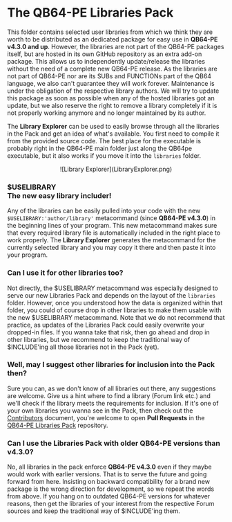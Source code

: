 # The QB64-PE Libraries Pack
This folder contains selected user libraries from which we think they are worth to be distributed as an dedicated package for easy use in **QB64-PE v4.3.0 and up**. However, the libraries are not part of the QB64-PE packages itself, but are hosted in its own GitHub repository as an extra add-on package. This allows us to independently update/release the libraries without the need of a complete new QB64-PE release. As the libraries are not part of QB64-PE nor are its SUBs and FUNCTIONs part of the QB64 language, we also can't guarantee they will work forever. Maintenance is under the obligation of the respective library authors. We will try to update this package as soon as possible when any of the hosted libraries got an update, but we also reserve the right to remove a library completely if it is not properly working anymore and no longer maintained by its author.

The **Library Explorer** can be used to easily browse through all the libraries in the Pack and get an idea of what's available. You first need to compile it from the provided source code. The best place for the executable is probably right in the QB64-PE main folder just along the QB64pe executable, but it also works if you move it into the `libraries` folder.
<center>![Library Explorer](LibraryExplorer.png)</center>

### $USELIBRARY<br>The new easy library includer!
Any of the libraries can be easily pulled into your code with the new `$USELIBRARY:'author/library'` metacommand (since **QB64-PE v4.3.0**) in the beginning lines of your program. This new metacommand makes sure that every required library file is automatically included in the right place to work properly. The **Library Explorer** generates the metacommand for the currently selected library and you may copy it there and then paste it into your program.

### Can I use it for other libraries too?
Not directly, the $USELIBRARY metacommand was especially designed to serve our new Libraries Pack and depends on the layout of the `libraries` folder. However, once you understood how the data is organized within that folder, you could of course drop in other libraries to make them usable with the new $USELIBRARY metacommand. Note that we do not recommend that practice, as updates of the Libraries Pack could easily overwrite your dropped-in files. If you wanna take that risk, then go ahead and drop in other libraries, but we recommend to keep the traditional way of $INCLUDE'ing all those libraries not in the Pack (yet).

### Well, may I suggest other libraries for inclusion into the Pack then?
Sure you can, as we don't know of all libraries out there, any suggestions are welcome. Give us a hint where to find a library (Forum link etc.) and we'll check if the library meets the requirements for inclusion. If it's one of your own libraries you wanna see in the Pack, then check out the [Contributors](Contributors.md) document, you're welcome to open **Pull Requests** in the [QB64-PE Libraries Pack](https://github.com/QB64-Phoenix-Edition/QB64-PE-LibrariesPack) repository.

### Can I use the Libraries Pack with older QB64-PE versions than v4.3.0?
No, all libraries in the pack enforce **QB64-PE v4.3.0** even if they maybe would work with earlier versions. That is to serve the future and going forward from here. Insisting on backward compatibility for a brand new package is the wrong direction for development, so we repeat the words from above. If you hang on to outdated QB64-PE versions for whatever reasons, then get the libraries of your interest from the respective Forum sources and keep the traditional way of $INCLUDE'ing them.
